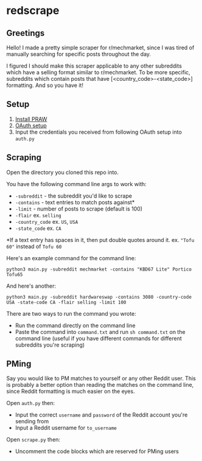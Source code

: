 # redscrape

## Greetings
Hello! I made a pretty simple scraper for r/mechmarket, since I was tired of manually searching for specific posts throughout the day.

I figured I should make this scraper applicable to any other subreddits which have a selling format similar to r/mechmarket. To be more specific, subreddits which contain posts that have [<country_code>-<state_code>] formatting. And so you have it!

## Setup
1. [Install PRAW](https://praw.readthedocs.io/en/stable/getting_started/installation.html)
2. [OAuth setup](https://redditclient.readthedocs.io/en/latest/oauth/)
3. Input the credentials you received from following OAuth setup into `auth.py`

## Scraping
Open the directory you cloned this repo into.

You have the following command line args to work with:
* `-subreddit` - the subreddit you'd like to scrape
* `-contains` - text entries to match posts against*
* `-limit` - number of posts to scrape (default is 100)
* `-flair` ex. `selling`
* `-country_code` ex. `US`, `USA`
* `-state_code` ex. `CA`

*If a text entry has spaces in it, then put double quotes around it. ex. `"Tofu 60"` instead of `Tofu 60`

Here's an example command for the command line:

`python3 main.py -subreddit mechmarket -contains "KBD67 Lite" Portico Tofu65`

And here's another:

`python3 main.py -subreddit hardwareswap -contains 3080 -country-code USA -state-code CA -flair selling -limit 100`

There are two ways to run the command you wrote:
* Run the command directly on the command line
* Paste the command into `command.txt` and run `sh command.txt` on the command line (useful if you have different commands for different subreddits you're scraping)

## PMing
Say you would like to PM matches to yourself or any other Reddit user. This is probably a better option than reading the matches on the command line, since Reddit formatting is much easier on the eyes.

Open `auth.py` then:
* Input the correct `username` and `password` of the Reddit account you're sending from
* Input a Reddit username for `to_username`

Open `scrape.py` then:
* Uncomment the code blocks which are reserved for PMing users

